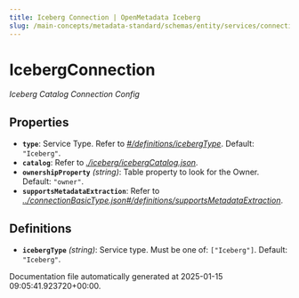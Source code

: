 ```yaml
---
title: Iceberg Connection | OpenMetadata Iceberg
slug: /main-concepts/metadata-standard/schemas/entity/services/connections/database/icebergconnection
---
```


# IcebergConnection

*Iceberg Catalog Connection Config*

## Properties

- **`type`**: Service Type. Refer to *[#/definitions/icebergType](#definitions/icebergType)*. Default: `"Iceberg"`.
- **`catalog`**: Refer to *[./iceberg/icebergCatalog.json](#iceberg/icebergCatalog.json)*.
- **`ownershipProperty`** *(string)*: Table property to look for the Owner. Default: `"owner"`.
- **`supportsMetadataExtraction`**: Refer to *[../connectionBasicType.json#/definitions/supportsMetadataExtraction](#/connectionBasicType.json#/definitions/supportsMetadataExtraction)*.
## Definitions

- **`icebergType`** *(string)*: Service type. Must be one of: `["Iceberg"]`. Default: `"Iceberg"`.


Documentation file automatically generated at 2025-01-15 09:05:41.923720+00:00.
